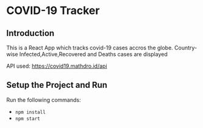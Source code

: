 # COVID-19 Tracker
## Introduction
This is a React App which tracks covid-19 cases accros the globe.
Country-wise Infected,Active,Recovered and Deaths cases are displayed

API used: https://covid19.mathdro.id/api

## Setup the Project and Run

Run the following commands:
-  ```npm install```
-  ```npm start```
